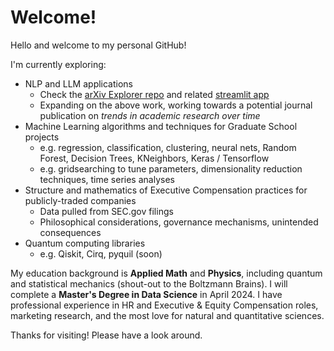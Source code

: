 <!--- - 👋 Hi, I’m @sfreagin
- 👀 I’m interested in ...
- 🌱 I’m currently learning ...
- 💞️ I’m looking to collaborate on ...
- 📫 How to reach me ...
--->
<!---
sfreagin/sfreagin is a ✨ special ✨ repository because its `README.md` (this file) appears on your GitHub profile.
You can click the Preview link to take a look at your changes.
--->
# Welcome!

Hello and welcome to my personal GitHub! 

I'm currently exploring:

- NLP and LLM applications
  - Check the [arXiv Explorer repo](https://github.com/sfreagin/arXiv_explorer/tree/main) and related [streamlit app](https://arxiv-explorer.streamlit.app)
  - Expanding on the above work, working towards a potential journal publication on *trends in academic research over time*
- Machine Learning algorithms and techniques for Graduate School projects
  -   e.g. regression, classification, clustering, neural nets, Random Forest, Decision Trees, KNeighbors, Keras / Tensorflow
  -   e.g. gridsearching to tune parameters, dimensionality reduction techniques, time series analyses
- Structure and mathematics of Executive Compensation practices for publicly-traded companies
  - Data pulled from SEC.gov filings
  - Philosophical considerations, governance mechanisms, unintended consequences
- Quantum computing libraries
  - e.g. Qiskit, Cirq, pyquil (soon)

My education background is **Applied Math** and **Physics**, including quantum and statistical mechanics (shout-out to the Boltzmann Brains). I will complete a **Master's Degree in Data Science** in April 2024. I have professional experience in HR and Executive & Equity Compensation roles, marketing research, and the most love for natural and quantitative sciences.

Thanks for visiting! Please have a look around.
